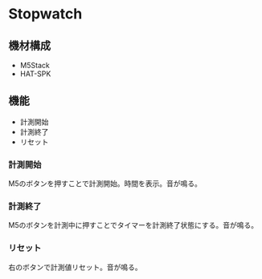 # Stopwatch
## 機材構成
* M5Stack
* HAT-SPK
## 機能
* 計測開始
* 計測終了
* リセット

### 計測開始
M5のボタンを押すことで計測開始。時間を表示。音が鳴る。
### 計測終了
M5のボタンを計測中に押すことでタイマーを計測終了状態にする。音が鳴る。
### リセット
右のボタンで計測値リセット。音が鳴る。
